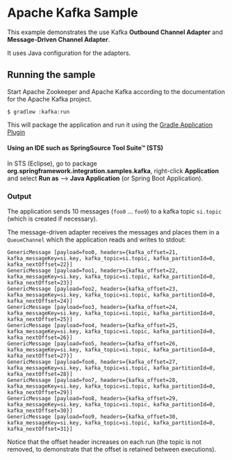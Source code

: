 Apache Kafka Sample
==============

This example demonstrates the use Kafka **Outbound Channel Adapter** and **Message-Driven Channel Adapter**.

It uses Java configuration for the adapters.

## Running the sample

Start Apache Zookeeper and Apache Kafka according to the documentation for the Apache Kafka project. 

    $ gradlew :kafka:run

This will package the application and run it using the [Gradle Application Plugin](http://www.gradle.org/docs/current/userguide/application_plugin.html)

#### Using an IDE such as SpringSource Tool Suite™ (STS)

In STS (Eclipse), go to package **org.springframework.integration.samples.kafka**, right-click **Application** and select **Run as** --> **Java Application** (or Spring Boot Application).

### Output

The application sends 10 messages (`foo0` ... `foo9`) to a kafka topic `si.topic` (which is created if necessary).

The message-driven adapter receives the messages and places them in a `QueueChannel` which the application reads and
writes to stdout:

	GenericMessage [payload=foo0, headers={kafka_offset=21, kafka_messageKey=si.key, kafka_topic=si.topic, kafka_partitionId=0, kafka_nextOffset=22}]
	GenericMessage [payload=foo1, headers={kafka_offset=22, kafka_messageKey=si.key, kafka_topic=si.topic, kafka_partitionId=0, kafka_nextOffset=23}]
	GenericMessage [payload=foo2, headers={kafka_offset=23, kafka_messageKey=si.key, kafka_topic=si.topic, kafka_partitionId=0, kafka_nextOffset=24}]
	GenericMessage [payload=foo3, headers={kafka_offset=24, kafka_messageKey=si.key, kafka_topic=si.topic, kafka_partitionId=0, kafka_nextOffset=25}]
	GenericMessage [payload=foo4, headers={kafka_offset=25, kafka_messageKey=si.key, kafka_topic=si.topic, kafka_partitionId=0, kafka_nextOffset=26}]
	GenericMessage [payload=foo5, headers={kafka_offset=26, kafka_messageKey=si.key, kafka_topic=si.topic, kafka_partitionId=0, kafka_nextOffset=27}]
	GenericMessage [payload=foo6, headers={kafka_offset=27, kafka_messageKey=si.key, kafka_topic=si.topic, kafka_partitionId=0, kafka_nextOffset=28}]
	GenericMessage [payload=foo7, headers={kafka_offset=28, kafka_messageKey=si.key, kafka_topic=si.topic, kafka_partitionId=0, kafka_nextOffset=29}]
	GenericMessage [payload=foo8, headers={kafka_offset=29, kafka_messageKey=si.key, kafka_topic=si.topic, kafka_partitionId=0, kafka_nextOffset=30}]
	GenericMessage [payload=foo9, headers={kafka_offset=30, kafka_messageKey=si.key, kafka_topic=si.topic, kafka_partitionId=0, kafka_nextOffset=31}]

Notice that the offset header increases on each run (the topic is not removed, to demonstrate that the offset is retained
between executions).
